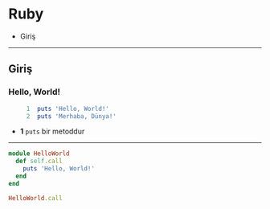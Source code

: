 Ruby
====

- Giriş

---

Giriş
-----

### Hello, World!

```ruby
     1	puts 'Hello, World!'
     2	puts 'Merhaba, Dünya!'
```

- **1** `puts` bir metoddur

---

```ruby
module HelloWorld
  def self.call
    puts 'Hello, World!'
  end
end

HelloWorld.call
```

